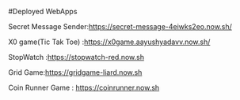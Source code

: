 #Deployed WebApps

Secret Message Sender:https://secret-message-4eiwks2eo.now.sh/

X0 game(Tic Tak Toe) :https://x0game.aayushyadavv.now.sh/

StopWatch :https://stopwatch-red.now.sh

Grid Game:https://gridgame-liard.now.sh

Coin Runner Game : https://coinrunner.now.sh


